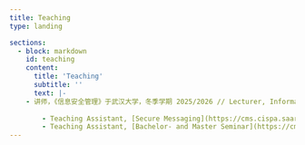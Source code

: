 ```yaml
---
title: Teaching
type: landing

sections:
  - block: markdown
    id: teaching
    content:
      title: 'Teaching'
      subtitle: ''
      text: |-
	- 讲师，《信息安全管理》于武汉大学，冬季学期 2025/2026 // Lecturer, Information Security Management at Wuhan University, WS 2025/2026  
	
        - Teaching Assistant, [Secure Messaging](https://cms.cispa.saarland/secmes/) at Saarland University, WS 2019/2020
        - Teaching Assistant, [Bachelor- and Master Seminar](https://cms.cispa.saarland/bms22/) at Saarland University, SS 2022 - SS 2023
---
```


